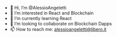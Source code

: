 - 👋 Hi, I’m @AlessioAngeletti
- 👀 I’m interested in React and Blockchain
- 🌱 I’m currently learning React
- 💞️ I’m looking to collaborate on Blockchain Dapps
- 📫 How to reach me: alessioangeletti@libero.it
